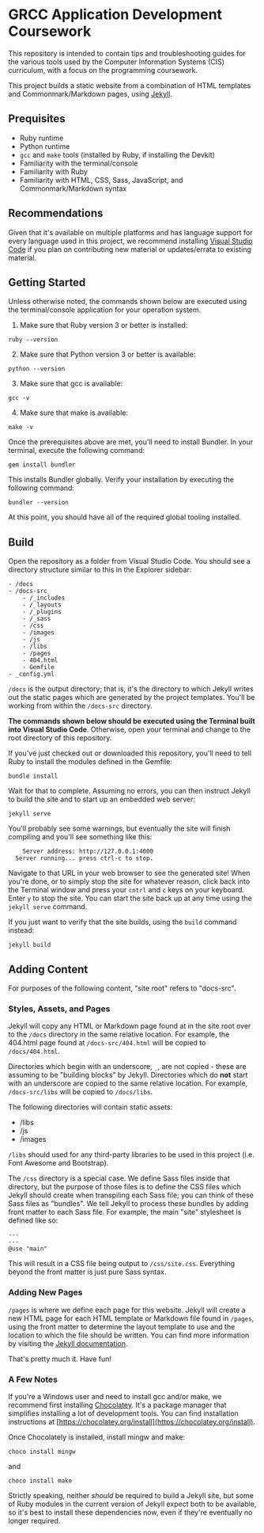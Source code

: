 # GRCC Application Development Coursework

This repository is intended to contain tips and troubleshooting guides for the various tools used by the Computer Information Systems (CIS) curriculum, 
with a focus on the programming coursework.

This project builds a static website from a combination of HTML templates and Commonmark/Markdown pages, using [Jekyll](https://jekyllrb.com/).

## Prequisites

- Ruby runtime
- Python runtime
- `gcc` and `make` tools (installed by Ruby, if installing the Devkit)
- Familiarity with the terminal/console
- Familiarity with Ruby
- Familiarity with HTML, CSS, Sass, JavaScript, and Commonmark/Markdown syntax

## Recommendations

Given that it's available on multiple platforms and has language support for every language used in this project, we recommend installing 
[Visual Studio Code](https://code.visualstudio.com/download) if you plan on contributing new material or updates/errata to existing material.

## Getting Started

Unless otherwise noted, the commands shown below are executed using the terminal/console application for your operation system.

1. Make sure that Ruby version 3 or better is installed: 
```shell
ruby --version
```
2. Make sure that Python version 3 or better is available:
```shell
python --version
```
3. Make sure that gcc is available:
```shell
gcc -v
```
4. Make sure that make is available:
```shell
make -v
```

Once the prerequisites above are met, you'll need to install Bundler. In your terminal, execute the following command:

```shell
gem install bundler
```

This installs Bundler globally. Verify your installation by executing the following command:

```shell
bundler --version
```

At this point, you should have all of the required global tooling installed.

## Build

Open the repository as a folder from Visual Studio Code. You should see a directory structure similar to this in the Explorer sidebar:

```
- /docs
- /docs-src
    - /_includes
    - /_layouts
    - /_plugins
    - /_sass
    - /css
    - /images
    - /js
    - /libs
    - /pages
    - 404.html
    - Gemfile
- _config.yml
```

`/docs` is the output directory; that is, it's the directory to which Jekyll writes out the static pages which are generated by the project templates. You'll 
be working from within the `/docs-src` directory.

**The commands shown below should be executed using the Terminal built into Visual Studio Code**. Otherwise, open your terminal and change to the root directory of this repository.

If you've just checked out or downloaded this repository, you'll need to tell Ruby to install the modules defined in the Gemfile:

```shell
bundle install
```

Wait for that to complete. Assuming no errors, you can then instruct Jekyll to build the site and to start up an embedded web server:

```shell
jekyll serve
```

You'll probably see some warnings, but eventually the site will finish compiling and you'll see something like this:

```
    Server address: http://127.0.0.1:4000
  Server running... press ctrl-c to stop.
```

Navigate to that URL in your web browser to see the generated site! When you're done, or to simply stop the site for whatever reason, click back into the Terminal window and 
press your `cntrl` and `c` keys on your keyboard. Enter `y` to stop the site. You can start the site back up at any time using the `jekyll serve` command. 

If you just want to verify that the site builds, using the `build` command instead:

```shell
jekyll build
```

## Adding Content

For purposes of the following content, "site root" refers to "docs-src".

### Styles, Assets, and Pages

Jekyll will copy any HTML or Markdown page found at in the site root over to the `/docs` directory in the same relative location. For example, the 404.html page found 
at `/docs-src/404.html` will be copied to `/docs/404.html`.

Directories which begin with an underscore, `_`, are not copied - these are assuming to be "building blocks" by Jekyll. Directories which do **not** start with an underscore 
are copied to the same relative location. For example, `/docs-src/libs` will be copied to `/docs/libs`.

The following directories will contain static assets:

- /libs
- /js
- /images

`/libs` should used for any third-party libraries to be used in this project (i.e. Font Awesome and Bootstrap).

The `/css` directory is a special case. We define Sass files inside that directory, but the purpose of those files is to define the CSS files which Jekyll should create when 
transpiling each Sass file; you can think of these Sass files as "bundles". We tell Jekyll to process these bundles by adding front matter to each Sass file. For example, the main 
"site" stylesheet is defined like so:

```
---
---
@use "main"
```

This will result in a CSS file being output to `/css/site.css`. Everything beyond the front matter is just pure Sass syntax.

### Adding New Pages

`/pages` is where we define each page for this website. Jekyll will create a new HTML page for each HTML template or Markdown file found in `/pages`, using the 
front matter to determine the layout template to use and the location to which the file should be written. You can find more information by visiting the 
[Jekyll documentation](https://jekyllrb.com/docs/pages/).

That's pretty much it. Have fun!

### A Few Notes

If you're a Windows user and need to install gcc and/or make, we recommend first installing [Chocolatey](https://chocolatey.org/). It's a package 
manager that simplifies installing a lot of development tools. You can find installation instructions at [https://chocolatey.org/install](https://chocolatey.org/install).

Once Chocolately is installed, install mingw and make:

```shell
choco install mingw
```

and

```shell
choco install make
```

Strictly speaking, neither _should_ be required to build a Jekyll site, but some of Ruby modules in the current version of Jekyll expect both to be available, so it's 
best to install these dependencies now, even if they're eventually no longer required.